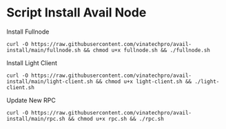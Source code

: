 # Script Install Avail Node

Install Fullnode
```
curl -O https://raw.githubusercontent.com/vinatechpro/avail-install/main/fullnode.sh && chmod u+x fullnode.sh && ./fullnode.sh
```

Install Light Client
```
curl -O https://raw.githubusercontent.com/vinatechpro/avail-install/main/light-client.sh && chmod u+x light-client.sh && ./light-client.sh
```

Update New RPC

```
curl -O https://raw.githubusercontent.com/vinatechpro/avail-install/main/rpc.sh && chmod u+x rpc.sh && ./rpc.sh
```
